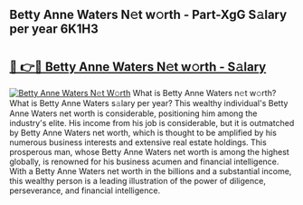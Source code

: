 ## Betty Anne Waters N𝚎t w𝚘rth - Part-XgG S𝚊lary per year 6K1H3

# <h2><a href="http://gc26lf.nevu.top/?p=Betty+Anne+Waters">🔗 👉🔴 Betty Anne Waters N𝚎t w𝚘rth - S𝚊lary</a></h2>

[![Betty Anne Waters N𝚎t W𝚘rth](https://i.imgur.com/Oavwk0R.jpeg)](http://gc26lf.nevu.top/?p=Betty+Anne+Waters)
What is Betty Anne Waters n𝚎t w𝚘rth? What is Betty Anne Waters s𝚊lary per year?
This wealthy individual's Betty Anne Waters net worth is considerable, positioning him among the industry's elite. His income from his job is considerable, but it is outmatched by Betty Anne Waters net worth, which is thought to be amplified by his numerous business interests and extensive real estate holdings. This prosperous man, whose Betty Anne Waters net worth is among the highest globally, is renowned for his business acumen and financial intelligence. With a Betty Anne Waters net worth in the billions and a substantial income, this wealthy person is a leading illustration of the power of diligence, perseverance, and financial intelligence.
